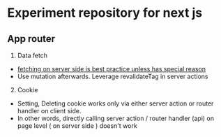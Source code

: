 # Experiment repository for next js

## App router

1. Data fetch
- [fetching on server side is best practice unless has special reason](https://nextjs.org/docs/app/building-your-application/data-fetching/patterns#:~:text=Whenever%20possible%2C%20we%20recommend%20fetching%20data%20on%20the%20server%20with%20Server%20Components.%20This%20allows%20you%20to%3A)
- Use mutation afterwards. Leverage revalidateTag in server actions

2. Cookie
- Setting, Deleting cookie works only via either server action or router handler on client side.
- In other words, directly calling server action / router handler (api) on page level ( on server side ) doesn't work


